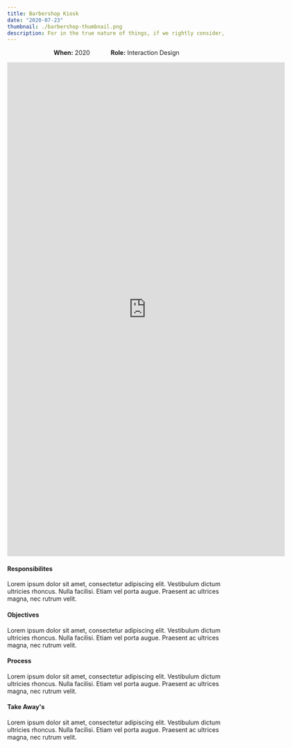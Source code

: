 ```yaml
---
title: Barbershop Kiosk
date: "2020-07-23"
thumbnail: ./barbershop-thumbnail.png
description: For in the true nature of things, if we rightly consider, every green tree is far more glorious than if it were made of gold and silver.
---
```


<p style="text-align:center;"><strong>When:</strong> 2020 <span style="margin:0 20px;">&nbsp;</span><strong>Role:</strong> Interaction Design</p>

<div class="kg-card kg-image-card">
<iframe src="https://player.vimeo.com/video/397966998" width="640" height="1138" frameborder="0" allow="autoplay; fullscreen" allowfullscreen></iframe>
</div>

<h4>Responsibilites</h4>
<p>Lorem ipsum dolor sit amet, consectetur adipiscing elit. Vestibulum dictum ultricies rhoncus. Nulla facilisi. Etiam vel porta augue. Praesent ac ultrices magna, nec rutrum velit.</p>

<h4>Objectives</h4>
<p>Lorem ipsum dolor sit amet, consectetur adipiscing elit. Vestibulum dictum ultricies rhoncus. Nulla facilisi. Etiam vel porta augue. Praesent ac ultrices magna, nec rutrum velit.</p>

<h4>Process</h4>
<p>Lorem ipsum dolor sit amet, consectetur adipiscing elit. Vestibulum dictum ultricies rhoncus. Nulla facilisi. Etiam vel porta augue. Praesent ac ultrices magna, nec rutrum velit.</p>

<h4>Take Away's</h4>
<p>Lorem ipsum dolor sit amet, consectetur adipiscing elit. Vestibulum dictum ultricies rhoncus. Nulla facilisi. Etiam vel porta augue. Praesent ac ultrices magna, nec rutrum velit.</p>
